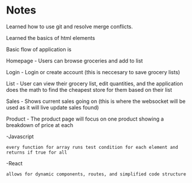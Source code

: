 # Notes

Learned how to use git and resolve merge conflicts.

Learned the basics of html elements

Basic flow of application is

Homepage - Users can browse groceries and add to list

Login - Login or create account (this is neccesary to save grocery lists)

List - User can view their grocery list, edit quantities, and the application does the math to find the cheapest store for them based on their list

Sales - Shows current sales going on (this is where the websocket will be used as it will live update sales found)

Product - The product page will focus on one product showing a breakdown of price at each

-Javascript

    every function for array runs test condition for each element and returns if true for all

-React

    allows for dynamic components, routes, and simplified code structure
